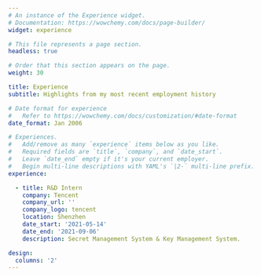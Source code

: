 ```yaml
---
# An instance of the Experience widget.
# Documentation: https://wowchemy.com/docs/page-builder/
widget: experience

# This file represents a page section.
headless: true

# Order that this section appears on the page.
weight: 30

title: Experience
subtitle: Highlights from my most recent employment history

# Date format for experience
#   Refer to https://wowchemy.com/docs/customization/#date-format
date_format: Jan 2006

# Experiences.
#   Add/remove as many `experience` items below as you like.
#   Required fields are `title`, `company`, and `date_start`.
#   Leave `date_end` empty if it's your current employer.
#   Begin multi-line descriptions with YAML's `|2-` multi-line prefix.
experience:

  - title: R&D Intern
    company: Tencent
    company_url: ''
    company_logo: tencent
    location: Shenzhen
    date_start: '2021-05-14'
    date_end: '2021-09-06'
    description: Secret Management System & Key Management System.

design:
  columns: '2'
---
```

